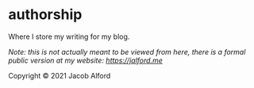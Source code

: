 # authorship
Where I store my writing for my blog.

*Note: this is not actually meant to be viewed from here, there is a formal public version at my website: https://jalford.me*

Copyright © 2021 Jacob Alford

